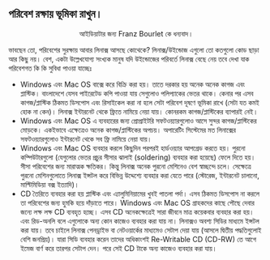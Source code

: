<?php require("../../entete.php");?> <?php require("../../base.php");?> <?php require("../../fonctions.php");?>

<div id="corps">

<h2>পরিবেশ রক্ষায় ভূমিকা রাখুন।</h2>

<p align="center">আইডিয়াটার জন্য Franz Bourlet কে ধন্যবাদ।</p>

<p>ভাবছেন তো, পরিবেশের সুরক্ষায় আবার লিনাক্স আসছে কোথেকে? লিনাক্স/উইন্ডোজ এগুলো তো কতগুলো কোড ছাড়া আর কিছু নয়। বেশ, একটা উল্লেখযোগ্য সংখ্যক মানুষ যদি উইন্ডোজের পরিবর্তে লিনাক্স বেছে নেয় তবে দেখা যাক পরিবেশগত কি কি সুবিধা পাওয়া যাচ্ছেঃ</p>

<ul>

<li>Windows এবং Mac OS বাক্সে করে বিক্রি করা হয়। তাতে দরকার হয় অনেক অনেক কাগজ এবং প্লাস্টিক। বাংলাদেশে যেসব পাইরেটেড কপি পাওয়া যায় সেগুলোও পলিপ্যাকের ভেতর থাকে। কেনার পর এসব কাগজ/প্লাস্টিক ঠিকমত ডিসপোস এবং রিসাইকেল করা না হলে সেটা পরিবেশ দূষণে ভূমিকা রাখে (সেটা যত কমই হোক না কেন)। লিনাক্স ইন্টারনেট থেকে ফ্রিতে নামিয়ে নেয়া যায়। কোনরকম কাগজ/প্লাস্টিকের ব্যাপারই নেই।</li>

<li>Windows এবং Mac OS এ ব্যবহারের জন্য প্রোপ্রাইটরি সফটওয়্যারগুলোও আসে সুন্দর কাগজ/প্লাস্টিকের মোড়কে। একইভাবে এক্ষেত্রেও অনেক কাগজ/প্লাস্টিকের অপচয়। অপারেটিং সিস্টেমের মত লিনাক্সের সফটওয়্যারগুলোও ইন্টারনেট থেকে সব ফ্রি নামিয়ে নেয়া যায়।</li>

<li>Windows এবং Mac OS ব্যবহার করলে কিছুদিন পরপরই হার্ডওয়্যার আপগ্রেড করতে হয়। পুরনো কম্পিউটারগুলো (যেগুলোর ভেতর প্রচুর সীসার ঝালাই (soldering) ব্যবহার করা হয়েছে) ফেলে দিতে হয়। সীসা পরিবেশের জন্য মারাত্মক ক্ষতিকর। কিন্তু লিনাক্স অনেক পুরনো মেশিনেও বেশ স্বাচ্ছন্দে চলে। সেক্ষেত্রে পুরনো মেশিনগুলোতে লিনাক্স ইন্সটল করে বিভিন্ন উদ্দেশ্যে ব্যবহার করা যেতে পারে (স্টোরেজ, ইন্টারনেট চালানো, মাল্টিমিডিয়া বক্স ইত্যাদি)। </li>

<li> CD তৈরিতে ব্যবহার করা হয় প্লাস্টিক এবং এ্যালুমিনিয়ামের খুবই পাতলা পর্দা। এসব ঠিকমত ডিসপোস না করলে তা পরিবেশের জন্য হুমকি হয়ে দাঁড়াতে পারে। Windows এবং Mac OS গ্রাহকদের কাছে পৌছে দেবার জন্যে লক্ষ লক্ষ CD ব্যবহৃত হচ্ছে। এসব CD অনেকক্ষেত্রেই সারা জীবনে মাত্র কয়েকবার ব্যবহার করা হয়। এবং রিড-অনলি বলে এগুলোকে অন্য কোন কাজেও ব্যবহার করা যায় না। লিনাক্সও অবশ্য সিডির মাধ্যমে ইন্সটল করা যায়। তবে চাইলে লিনাক্স পেনড্রাইভ বা নেটওয়ার্কের মাধ্যমেও সেটাপ দেয়া যায় (আসলে দ্বিতীয় পদ্ধতিগুলোই বেশি জনপ্রিয়)। যারা সিডি ব্যবহার করেন তাদের অধিকাংশই Re-Writable CD (CD-RW) তে আগে ইমেজ বার্ণ করে তারপর সেটাপ দেন। পরে সেই CD টাকে অন্য কাজেও ব্যবহার করা যায়। </li>

</ul>

</div>


